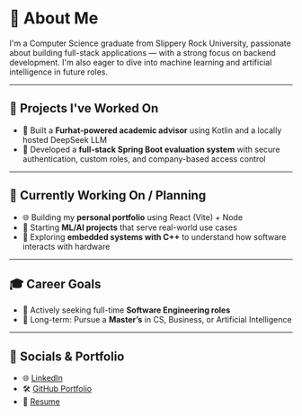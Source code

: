 # 💫 About Me
I'm a Computer Science graduate from Slippery Rock University, passionate about building full-stack applications — with a strong focus on backend development. I'm also eager to dive into machine learning and artificial intelligence in future roles.

---

## 🚀 Projects I've Worked On
- 🤖 Built a **Furhat-powered academic advisor** using Kotlin and a locally hosted DeepSeek LLM
- 🏢 Developed a **full-stack Spring Boot evaluation system** with secure authentication, custom roles, and company-based access control

---

## 🔧 Currently Working On / Planning
- 🌐 Building my **personal portfolio** using React (Vite) + Node
- 🧠 Starting **ML/AI projects** that serve real-world use cases
- 🔌 Exploring **embedded systems with C++** to understand how software interacts with hardware

---

## 🎓 Career Goals
- 💼 Actively seeking full-time **Software Engineering roles**
- 🎯 Long-term: Pursue a **Master’s** in CS, Business, or Artificial Intelligence

---

## 📲 Socials & Portfolio
- 🌐 [LinkedIn](https://www.linkedin.com/in/jonwhitmer)
- 🛠️ [GitHub Portfolio](https://github.com/jonwhitmer)
- 📄 [Resume](https://github.com/jonwhitmer/jonwhitmer/blob/main/JonWhitmerResume2025.pdf)
